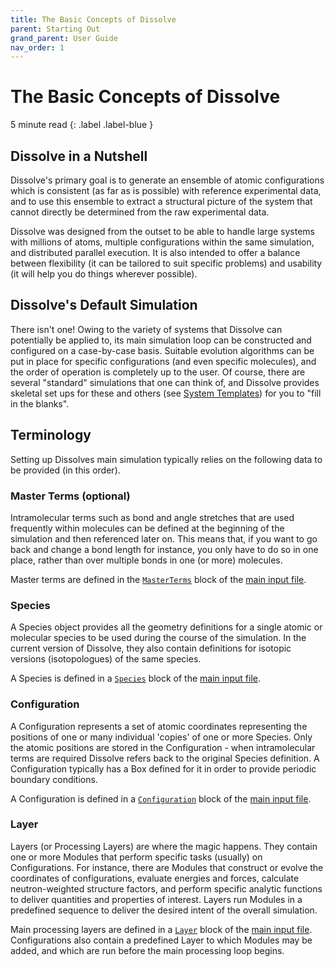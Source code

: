 ```yaml
---
title: The Basic Concepts of Dissolve
parent: Starting Out
grand_parent: User Guide
nav_order: 1
---
```

# The Basic Concepts of Dissolve

5 minute read
{: .label .label-blue }

## Dissolve in a Nutshell

Dissolve's primary goal is to generate an ensemble of atomic configurations which is consistent (as far as is possible) with reference experimental data, and to use this ensemble to extract a structural picture of the system that cannot directly be determined from the raw experimental data.

Dissolve was designed from the outset to be able to handle large systems with millions of atoms, multiple configurations within the same simulation, and distributed parallel execution. It is also intended to offer a balance between flexibility (it can be tailored to suit specific problems) and usability (it will help you do things wherever possible).

## Dissolve's Default Simulation

There isn't one! Owing to the variety of systems that Dissolve can potentially be applied to, its main simulation loop can be constructed and configured on a case-by-case basis. Suitable evolution algorithms can be put in place for specific configurations (and even specific molecules), and the order of operation is completely up to the user. Of course, there are several "standard" simulations that one can think of, and Dissolve provides skeletal set ups for these and others (see [System Templates](/setup/scratch.md)) for you to "fill in the blanks".

## Terminology

Setting up Dissolves main simulation typically relies on the following data to be provided (in this order).

### Master Terms (optional)

Intramolecular terms such as bond and angle stretches that are used frequently within molecules can be defined at the beginning of the simulation and then referenced later on. This means that, if you want to go back and change a bond length for instance, you only have to do so in one place, rather than over multiple bonds in one (or more) molecules.

Master terms are defined in the [`MasterTerms`](../../io/input/master.md) block of the [main input file](../../io/input/index.md).

### Species

A Species object provides all the geometry definitions for a single atomic or molecular species to be used during the course of the simulation. In the current version of Dissolve, they also contain definitions for isotopic versions (isotopologues) of the same species.

A Species is defined in a [`Species`](../../io/input/species.md) block of the [main input file](../../io/input/index.md).

### Configuration

A Configuration represents a set of atomic coordinates representing the positions of one or many individual 'copies' of one or more Species. Only the atomic positions are stored in the Configuration - when intramolecular terms are required Dissolve refers back to the original Species definition. A Configuration typically has a Box defined for it in order to provide periodic boundary conditions.

A Configuration is defined in a [`Configuration`](../../io/input/configuration.md) block of the [main input file](../../io/input/index.md).

### Layer

Layers (or Processing Layers) are where the magic happens. They contain one or more Modules that perform specific tasks (usually) on Configurations. For instance, there are Modules that construct or evolve the coordinates of configurations, evaluate energies and forces, calculate neutron-weighted structure factors, and perform specific analytic functions to deliver quantities and properties of interest. Layers run Modules in a predefined sequence to deliver the desired intent of the overall simulation.

Main processing layers are defined in a [`Layer`](../../io/input/layer.md) block of the [main input file](../../io/input/index.md). Configurations also contain a predefined Layer to which Modules may be added, and which are run before the main processing loop begins.

